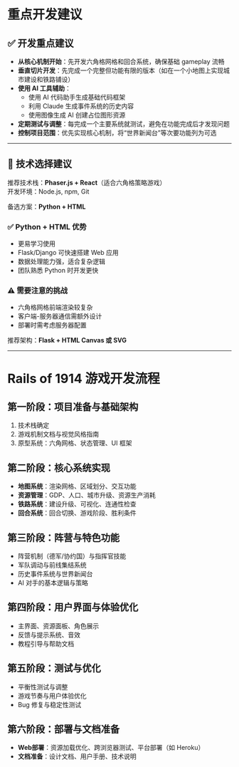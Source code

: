 # 重点开发建议

## ✅ 开发重点建议

- **从核心机制开始**：先开发六角格网格和回合系统，确保基础 gameplay 流畅  
- **垂直切片开发**：先完成一个完整但功能有限的版本（如在一个小地图上实现城市建设和铁路铺设）  
- **使用 AI 工具辅助**：  
  - 使用 AI 代码助手生成基础代码框架  
  - 利用 Claude 生成事件系统的历史内容  
  - 使用图像生成 AI 创建占位图形资源  
- **定期测试与调整**：每完成一个主要系统就测试，避免在功能完成后才发现问题  
- **控制项目范围**：优先实现核心机制，将“世界新闻台”等次要功能列为可选  

---

## 🔧 技术选择建议

推荐技术栈：**Phaser.js + React**（适合六角格策略游戏）  
开发环境：Node.js, npm, Git

备选方案：**Python + HTML**

### ✅ Python + HTML 优势

- 更易学习使用  
- Flask/Django 可快速搭建 Web 应用  
- 数据处理能力强，适合复杂逻辑  
- 团队熟悉 Python 时开发更快  

### ⚠️ 需要注意的挑战

- 六角格网格前端渲染较复杂  
- 客户端-服务器通信需额外设计  
- 部署时需考虑服务器配置  

推荐架构：**Flask + HTML Canvas 或 SVG**

---

# Rails of 1914 游戏开发流程

## 第一阶段：项目准备与基础架构

1. 技术栈确定  
2. 游戏机制文档与视觉风格指南  
3. 原型系统：六角网格、状态管理、UI 框架  

## 第二阶段：核心系统实现

- **地图系统**：渲染网格、区域划分、交互功能  
- **资源管理**：GDP、人口、城市升级、资源生产消耗  
- **铁路系统**：建设升级、可视化、连通性检查  
- **回合系统**：回合切换、游戏阶段、胜利条件  

## 第三阶段：阵营与特色功能

- 阵营机制（德军/协约国）与指挥官技能  
- 军队调动与前线集结系统  
- 历史事件系统与世界新闻台  
- AI 对手的基本逻辑与策略  

## 第四阶段：用户界面与体验优化

- 主界面、资源面板、角色展示  
- 反馈与提示系统、音效  
- 教程引导与帮助文档  

## 第五阶段：测试与优化

- 平衡性测试与调整  
- 游戏节奏与用户体验优化  
- Bug 修复与稳定性测试  

## 第六阶段：部署与文档准备

- **Web部署**：资源加载优化、跨浏览器测试、平台部署（如 Heroku）  
- **文档准备**：设计文档、用户手册、技术说明  
